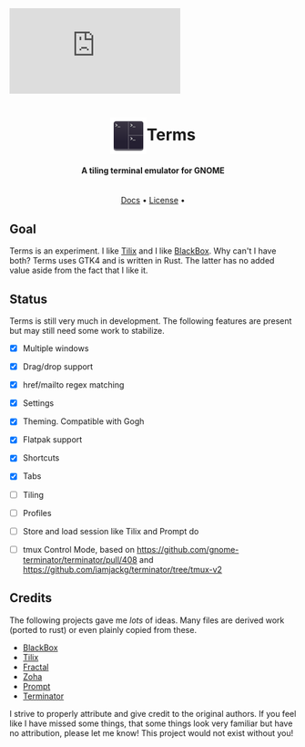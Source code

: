 ![Matrix](https://img.shields.io/matrix/terms%3Amatrix.org)

<div align="center">
  <h1><img src="./data/resources/icons/io.github.vhdirk.Terms.svg" height="64" style="vertical-align: middle" />Terms</h1>

  <h4>A tiling terminal emulator for GNOME</h4>
  <p>
    <!-- <a href="#features">Features</a> •
    <a href="#install">Install</a> •
    <a href="#gallery">Gallery</a> •
    <a href="./CHANGELOG.md">Changelog</a> -->
    <br/>
    <a href="https://vhdirk.github.io/terms/">Docs</a> •
    <a href="./LICENSE">License</a> •
    <!-- <a href="./CONTRIBUTING.md">Contributing</a> -->
  </p>
  <p>
  </p>

</div>


<!-- <div align="center">

![Main window](data/resources/screenshots/screenshot1.png "Main window")
</div> -->

## Goal

Terms is an experiment. I like [Tilix][Tilix] and I like [BlackBox]. Why can't I have both?
Terms uses GTK4 and is written in Rust. The latter has no added value aside from the fact that I like it.

## Status

Terms is still very much in development. The following features are present but may still need some work to stabilize.

- [x] Multiple windows
- [x] Drag/drop support
- [x] href/mailto regex matching
- [x] Settings
- [x] Theming. Compatible with Gogh
- [x] Flatpak support
- [x] Shortcuts
- [x] Tabs
- [ ] Tiling
- [ ] Profiles
- [ ] Store and load session like Tilix and Prompt do
- [ ] tmux Control Mode, based on <https://github.com/gnome-terminator/terminator/pull/408> and <https://github.com/iamjackg/terminator/tree/tmux-v2>


<!-- ## Building the project

Make sure you have `flatpak` and `flatpak-builder` installed. Then run the commands below. Replace `io.github.vhdirk.Terms` with the value you entered during project creation. Please note that these commands are just for demonstration purposes. Normally this would be handled by your IDE, such as GNOME Builder or VS Code with the Flatpak extension.

```
flatpak install org.gnome.Sdk//44 org.freedesktop.Sdk.Extension.rust-stable//22.08 org.gnome.Platform//43
flatpak-builder --user flatpak_app build-aux/io.github.vhdirk.Terms.Devel.yml
```

## Running the project

Once the project is build, run the command below. Replace Replace `io.github.vhdirk.Terms` and `<project_name>` with the values you entered during project creation. Please note that these commands are just for demonstration purposes. Normally this would be handled by your IDE, such as GNOME Builder or VS Code with the Flatpak extension.

```
flatpak-builder --run flatpak_app build-aux/io.github.vhdirk.Terms.Devel.yml <project_name>
``` -->

## Credits

The following projects gave me _lots_ of ideas.
Many files are derived work (ported to rust) or even plainly copied from these.

- [BlackBox]
- [Tilix]
- [Fractal]
- [Zoha]
- [Prompt]
- [Terminator]

I strive to properly attribute and give credit to the original authors. If you feel like
I have missed some things, that some things look very familiar but have no attribution,
please let me know! This project would not exist without you!

[BlackBox]: https://gitlab.gnome.org/raggesilver/blackbox
[Tilix]: https://github.com/gnunn1/tilix
[Fractal]: https://gitlab.gnome.org/World/fractal
[Zoha]: https://github.com/hkoosha/zoha4
[Prompt]: https://gitlab.gnome.org/chergert/prompt
[Terminator]: https://github.com/gnome-terminator/terminator
